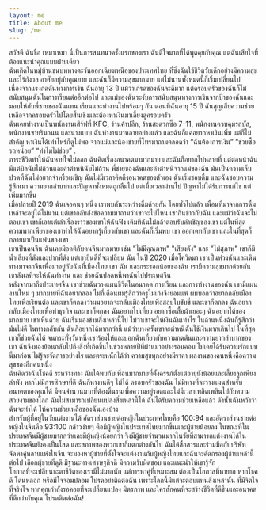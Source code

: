 ```yaml
---
layout: me
title: About me
slug: /me
---
```


สวัสดี ฉันชื่อ เหมาเหมา นี่เป็นการสนทนาครั้งแรกของเรา ฉันดีใจมากที่ได้พูดคุยกับคุณ แต่ฉันเสียใจที่ต้องแนะนำคุณแบบฝ่ายเดียว
<br/>
ฉันเกิดในหมู่บ้านชนบททางตะวันออกเฉียงเหนือของประเทศไทย ที่ซึ่งฉันใช้ชีวิตวัยเด็กอย่างมีความสุขและไร้กังวล อาศัยอยู่กับคุณยาย และฉันก็มีความสุขมากมาย แต่ไม่นานทั้งหมดนี้ก็เริ่มเปลี่ยนไปเนื่องจากแรงกดดันทางการเงิน ฉันอายุ 13 ปี แม้ว่าเกรดของฉันจะดีมาก แต่ครอบครัวของฉันก็ไม่สนับสนุนฉันในการเรียนต่ออีกต่อไป และแม่ของฉันระงับการสนับสนุนทางการเงินจากป้าของฉันและมอบให้กับพี่ชายของฉันแทน เรียนและทำงานไปพร้อมๆ กัน ตอนที่ฉันอายุ 15 ปี ฉันสูญเสียความช่วยเหลือจากครอบครัวไปโดยสิ้นเชิงและต้องหาเงินมาเลี้ยงดูครอบครัว
<br/>
ฉันเคยทำงานเป็นพนักงานเสิร์ฟที่ KFC, ร้านค้าปลีก, ร้านสะดวกซื้อ 7-11, พนักงานควบคุมรถบัส, พนักงานขายริมถนน และนางแบบ ฉันทำงานมาหลายอย่างแล้ว และฉันก็แค่อยากหาเงินเพิ่ม แต่ก็ไม่สำคัญ หาเงินได้เท่าไหร่ก็ดูไม่พอ จากแม่และน้องชายที่โทรมาถามตลอดว่า “ฉันต้องการเงิน” “ช่วยซื้อรถหน่อย” “ทำไมไม่ช่วย” .
<br/>
ภาระชีวิตทำให้ฉันหายใจไม่ออก ฉันคิดเรื่องอนาคตมามากมาย และฉันก็อยากไปหลายที่ แต่ต่อหน้าฉันมีแต่บิลนับไม่ถ้วนและคำตำหนินับไม่ถ้วน พี่ชายของฉันและคำตำหนิจากแม่ของฉัน มันเป็นความเจ็บปวดที่ฉันไม่อยากจำหรือเผชิญ ฉันไม่มีเวลาคิดถึงอนาคตของตัวเอง ฉันเริ่มชอบดื่ม และฉันชอบความรู้สึกเมา ความยากลำบากและปัญหาทั้งหมดถูกลืมไป แต่เมื่อเวลาผ่านไป ปัญหาไม่ได้รับการแก้ไข แต่เพิ่มมากขึ้น
<br/>
เมื่อปลายปี 2019 ฉันเจอคนๆ หนึ่ง เราพบกันระหว่างดื่มด้วยกัน โดยทั่วไปแล้ว เพื่อนที่มาจากการดื่มเหล้าจะอยู่ได้ไม่นาน แต่เขากลับส่งข้อความมาถามว่าเขาจะไปไหน เขากินข้าวกับฉัน และแม้ว่าฉันจะไม่ตอบเขา เขาก็เอาแต่เล่าเรื่องราวของเขาให้ฉันฟัง เดิมทีฉันไม่กล้าตอบรับคำเชิญของเขา แต่ในที่สุดความพากเพียรของเขาทำให้ฉันอยากรู้เกี่ยวกับเขา และฉันก็เริ่มพบ เขา ออกเดทกับเขา และในที่สุดก็กลายมาเป็นแฟนของเขา
<br/>
เขาเป็นคนจีน ฉันเคยมีอคติกับคนจีนมากมาย เช่น "ไม่มีคุณภาพ" "เสียงดัง" และ "ไม่สุภาพ" เขาก็มีน้ำเสียงที่ดังและปากที่ดัง แต่เขายินดีที่จะเปลี่ยน ฉัน ในปี 2020 เมื่อโควิดมา เขาเป็นห่วงฉันและเดินทางมาจากจีนเพื่อมาอยู่กับฉันที่เมืองไทย เขา ฉัน และกระรอกน้อยของฉัน เรามีความสุขมากด้วยกัน เขาลังเลที่จะให้ฉันทำงาน และ ช่วยฉันปลดหนี้พาฉันไปประเทศจีน
<br/>
หลังจากมาถึงประเทศจีน เขาช่วยฉันวางแผนชีวิตในอนาคต การเรียน และการทำงานของฉัน เขามีแผนงานใหม่ ๆ มากมายที่ฉันอยากลอง ไม่กี่เดือนผมรู้สึกว่าครูไม่เก่งจึงยอมแพ้ ผมบอกว่าอยากกลับเมืองไทยเพื่อเรียนต่อ และเขาก็ตกลงว่าผมอยากจะกลับเมืองไทยเพื่อสอบใบขับขี่ และเขาก็ตกลง ฉันอยากกลับเมืองไทยเพื่อทำธุรกิจ และเขาก็ตกลง ฉันอยากไปเที่ยว อยากซื้อเสื้อผ้าเยอะๆ ฉันอยากได้ของมากมาย เขาเห็นด้วย ฉันเริ่มมองข้ามสิ่งเหล่านี้ไป ไม่ว่าเขาจะให้เงินฉันเท่าไร ในด้านหนึ่งฉันก็รู้สึกว่ามันไม่ดี ในทางกลับกัน ฉันก็อยากได้มากกว่านี้ แม้ว่าบางครั้งเขาจะตำหนิฉันใช้เงินมากเกินไป ในที่สุดเขาก็ช่วยฉันได้ จนกระทั่งวันหนึ่งเขาร้องไห้และบอกฉันเกี่ยวกับความกดดันและความยากลำบากของเขา ฉันจึงมองย้อนกลับไปถึงสิ่งที่เกิดขึ้นในช่วงหลายปีที่ผ่านมาอย่างรอบคอบ ไม่เคยได้รับความรักแบบนี้มาก่อน ไม่รู้จะจัดการอย่างไร และตระหนักได้ว่า ความสุขทุกอย่างมีราคา ผลงานของคนหนึ่งคือความสุขของอีกคนหนึ่ง
<br/>
ฉันคิดว่าฉันโชคดี ระหว่างทาง ฉันได้พบกับเพื่อนมากมายที่ตั้งครรภ์ตั้งแต่อายุยังน้อยและเลี้ยงลูกเพียงลำพัง หากไม่มีการศึกษาที่ดี ฉันก็หางานดีๆ ไม่ได้ ครอบครัวของฉัน ไม่มีทางที่จะวางแผนสำหรับอนาคตของคุณได้ มีคนจำนวนมากที่ต้องดิ้นรนเพื่อความอยู่รอดและไม่มีเวลาเพลิดเพลินไปกับความสวยงามของโลก ฉันไม่สามารถเปลี่ยนแปลงสิ่งเหล่านี้ได้ ฉันได้รับความช่วยเหลือแล้ว ดังนั้นฉันหวังว่าฉันจะทำได้ ให้ความช่วยเหลือของฉันเองบ้าง
<br/>
สำหรับผู้ที่อยู่ในวัยแต่งงานได้ อัตราส่วนชายต่อหญิงในประเทศไทยคือ 100:94 และอัตราส่วนชายต่อหญิงในจีนคือ 93:100 กล่าวง่ายๆ คือมีผู้หญิงในประเทศไทยมากขึ้นและผู้ชายน้อยลง ในขณะที่ในประเทศจีนมีผู้ชายมากกว่าและมีผู้หญิงน้อยกว่า จึงมีผู้ชายจำนวนมากในวัยที่สามารถแต่งงานได้ในประเทศจีนยังคงเป็นโสด และสภาพของพวกเขาก็แตกต่างกันไป ฉันได้สื่อสารและร่วมมือกับบริษัทจัดหาคู่หลายแห่งในจีน จะมองหาผู้ชายที่ตั้งใจจะแต่งงานกับผู้หญิงไทยและฉันจะคัดกรองผู้ชายเหล่านี้ต่อไป เลือกผู้ชายที่ดูดี มีฐานะทางเศรษฐกิจดี มีความรับผิดชอบ และแนะนำให้เขารู้จัก
<br/>
โอกาสที่จะเปลี่ยนชะตาชีวิตของเรามีไม่มากนัก แต่การหาคู่ที่เหมาะสม ต้องเป็นโอกาสที่หายาก หากโชคดี โดนหลอก หรือมีใจจอมปลอม โปรดอย่าติดต่อฉัน เพราะโลกนี้มีแต่จะตอบแทนสิ่งเหล่านั้น ที่มีจิตใจที่จริงใจ หากคุณกำลังรอคอยที่จะเปลี่ยนแปลง มิตรภาพ และใครสักคนที่จะสร้างชีวิตที่ดีขึ้นและอนาคตที่ดีกว่ากับคุณ โปรดติดต่อฉัน!
<br/>


